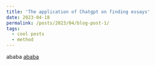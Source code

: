 ```yaml
---
title: 'The application of Chatgpt on finding essays'
date: 2023-04-18
permalink: /posts/2023/04/blog-post-1/
tags:
  - cool posts
  - method
---
```


ababa
[ababa](https://www.bing.com)